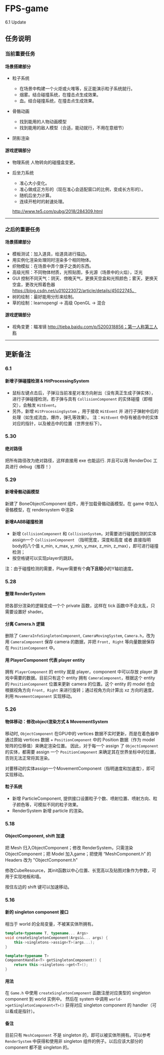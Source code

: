 # FPS-game

6.1 Update

## 任务说明

### 当前重要任务

#### 场景搭建部分

* 粒子系统
    * 在场景中构建一个火炬或火堆等，反正能演示粒子系统就行。
    * 烟雾。结合碰撞系统，在撞击点生成效果。
    * 血。结合碰撞系统，在撞击点生成效果。

* 骨骼动画
    * 找到能用的人物动画模型
    * 找到能用的敌人模型（合适，能动就行，不用在意细节）
* 阴影渲染

#### 游戏逻辑部分

* 物理系统
    人物转向的碰撞盒变更。

* 后坐力系统
    * 准心大小变化。
    * 准心做成正方形的（现在准心会适配窗口的比例，变成长方形的）。
    * 随机后坐力计算。
    * 连续开枪时的射速处理。

    http://www.te5.com/pubg/2018/284309.html

---

### 之后的重要任务

#### 场景搭建部分

* 模板测试：加入道具，给道具进行描边。
* 用实例化渲染处理同时渲染多个相同物体。
* 织物模拟：在场景中弄个旗子之类的东西。
* 高级光照：不同物体材质，光照贴图，多光源（场景中的火焰），泛光
* GUI 控制不同天气：阴天、傍晚天气，更换天空盒和光照颜色；雾天，更换天空盒，更改光照着色器 https://blog.csdn.net/u010223072/article/details/45022745。
* 树的绘制：最好能用分形来绘制。
* 草的绘制：learnopengl -> 高级 OpenGL -> 混合



#### 游戏逻辑部分

* 视角变更：瞄准镜 http://tieba.baidu.com/p/5200318856；第一人称第三人称

---

## 更新备注

### 6.1
#### 新增子弹碰撞检测  & HitProcessingSystem
- 鼠标左键点击后，子弹沿当前准星对准方向射出（没有真正生成子弹实体），进行子弹碰撞检测，若子弹与具有 `CollisionComponent` 的实体碰撞（即相交），会触发 `HitEvent`。
- 另外，新增 `HitProcessingSystem` ，用于接收 `HitEvent` 并 进行子弹射中后的处理（如生成流血，爆炸，弹孔等效果）。
注：`HitEvent` 中存有被击中的实体对应的指针，以及被击中的位置（世界坐标下）。

### 5.30
#### 绝对路径
把所有路径改为绝对路径，这样直接用 exe 也能运行. 并且可以用 RenderDoc 工具进行 debug（推荐！）

### 5.29
#### 新增骨骼动画模型
新建了 BoneObjectComponent 组件，用于加载骨骼动画模型。在 game 中加入骨骼模型，在 rendersystem 中渲染

#### 新增AABB碰撞检测

- 新增 `CollisionComponent` 和 `CollisionSystem`，对需要进行碰撞检测的实体assign一个 `CollisionComponent` （指明宽度，深度和高度 或者 直接指明body的八个值 x_min, x_max, y_min, y_max, z_min, z_max），即可进行碰撞检测；
- 按空格键可以实现player的跳跃。

注：由于碰撞检测的需要，Player需要有个**向下且较小**的Y轴初速度。

### 5.28

#### 整理 RenderSystem

把各部分渲染的逻辑变成一个个 private 函数，这样在 tick 函数中不会太乱，只需要设置好 shader。

#### 分离 Camera.h 逻辑

删除了 `CameraInfoSingletonComponent`, `CameraMovingSystem`, `Camera.h`，改为用 `CameraComponent` 保存 camera 的数据，并把 `Front, Right` 等向量数据保存在 `PositionComponent` 中。

#### 用 PlayerComponent 代表 player entity

拥有 `PlayerComponent` 的 entity 就是 player，component 中可以存放 player 游戏中需要的数据。目前只有这个 entity 拥有 `CameraComponent`，根据这个 entity 的 `PositionComponent` 位置来更新 camera 的位置。这个 entity 的 model 也会根据视角方向 `Front, Right` 来进行旋转；通过视角方向计算出 xz 方向的速度，利用 `MovementComponent` 实现移动。

### 5.26 

#### 物体移动：修改object渲染方式 & MovementSystem

移动时, `ObjectComponent` 在GPU中的 vertices 数据不实时更新，而是在着色器中通过原始 vertices 数据 + `PositionComponent` 中的 Position 数据（作为 model 矩阵的位移值）来确定渲染位置。
因此，对于每一个 assign 了 `ObjectComponent` 的实体，都需要 assign 一个 `PositionComponent` 来确定其在世界坐标中的位置，否则无法正常将其渲染。

对要移动的实体assign一个MovementComponent（指明速度和加速度），即可实现移动。

#### 粒子系统

- 新增 ParticleComponent, 提供接口设置粒子个数、喷射位置、喷射方向、粒子颜色等，可模拟不同的粒子效果。
- RenderSystem 新增 particle 的渲染。

### 5.18 

#### ObjectComponent, shift 加速

把 Mesh 归入ObjectComponent；修改 RenderSystem，只需渲染 ObjectComponent；把 Model 加入game；把使用 “MeshComponent.h” 的 Headers 改为 "ObjectComponent.h"

修改CubeResource，其init函数以中心位置、长宽高以及贴图对象作为参数，可用于实现地板和墙。

按住左边的 shift 键可以加速移动。

### 5.16 

#### 新的 singleton component 接口

相当于 world 的全局变量，不被某实体所拥有。

```c++
template<typename T, typename... Args>
void createSingletonComponent(Args&&... args) {
    this->singletons->assign<T>(args...);
}

template<typename T>
ComponentHandle<T> getSingletonComponent() {
    return this->singletons->get<T>();
}
```
#### 用法
在 `Game.h` 中使用 `createSingletonComponent` 函数注册对应类型的 singleton component 到 world 实例中。
然后在 system 中调用 `world->getSingletonComponent<T>()` 获得对应 singleton component 的 handler（可以看成是指针）。

#### 备注
目前只有 `MeshComponent` 不是 singleton 的，即可以被实体所拥有。可以参考 `RenderSystem` 中获得和使用非 singleton 组件的例子。以后应该大部分的 component 都不是 singleton 的。
